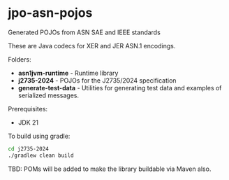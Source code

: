 # jpo-asn-pojos
Generated POJOs from ASN SAE and IEEE standards

These are Java codecs for XER and JER ASN.1 encodings.

Folders:

* **asn1jvm-runtime** - Runtime library
* **j2735-2024** - POJOs for the J2735/2024 specification
* **generate-test-data** - Utilities for generating test data and examples of serialized messages.

Prerequisites:

* JDK 21

To build using gradle:
```bash
cd j2735-2024
./gradlew clean build
```

TBD: POMs will be added to make the library buildable via Maven also.